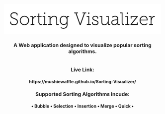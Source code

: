 <p align="center">
  <img src="images/sortvis.png"/>
</p>
<h3 align="center">A Web application designed to visualize popular sorting algorithms.</h3>
<h1></h1>
<h3 align="center">Live Link:</h3>
<h4 align="center">https://mushiewaffle.github.io/Sorting-Visualizer/</h4>
<h3 align="center">Supported Sorting Algorithms incude:</h3>
<h4 align="center">• Bubble • Selection • Insertion • Merge • Quick •</h4>

